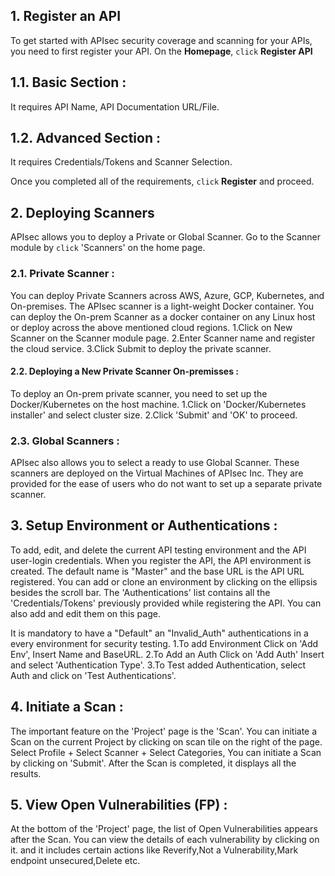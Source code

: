 ## **1. Register an API**
To get started with APIsec security coverage and scanning for your APIs, you need to first register your API.
On the **Homepage**, `click` **Register API** 
## **1.1. Basic Section** : 
  It requires API Name, API Documentation URL/File.
## **1.2. Advanced Section** :
  It requires Credentials/Tokens and Scanner Selection.

Once you completed all of the requirements, `click` **Register** and proceed. 

## **2. Deploying Scanners**
APIsec allows you to deploy a Private or Global Scanner. Go to the Scanner module by `click` 'Scanners' on the home page.
### **2.1. Private Scanner** :
   You can deploy Private Scanners across AWS, Azure, GCP, Kubernetes, and On-premises. The APIsec scanner is a light-weight Docker container. You can deploy the On-prem Scanner as a docker container on any Linux host or deploy across the above mentioned cloud regions.
  1.Click on New Scanner on the Scanner module page.
  2.Enter Scanner name and register the cloud service.
  3.Click Submit to deploy the private scanner. 
####  **2.2. Deploying a New Private Scanner On-premisses** :
  To deploy an On-prem private scanner, you need to set up the Docker/Kubernetes on the host machine.
   1.Click on 'Docker/Kubernetes installer' and select cluster size.
   2.Click 'Submit' and 'OK' to proceed.
### **2.3. Global Scanners** :
  APIsec also allows you to select a ready to use Global Scanner. These scanners are deployed on the Virtual Machines of APIsec Inc. They are provided for the ease of users who do not want to set up a separate private scanner.  

## **3. Setup Environment or Authentications** :
  To add, edit, and delete the current API testing environment and the API user-login credentials.
  When you register the API, the API environment is created. The default name is "Master" and the base URL is   the API URL registered. You can add or clone an environment by clicking on the ellipsis besides the           scroll bar.
  The 'Authentications' list contains all the 'Credentials/Tokens' previously provided while registering the API. You can also add and edit them on this page.
  
It is mandatory to have a "Default" an "Invalid_Auth" authentications in a every environment for security testing.
    1.To add Environment Click on 'Add Env', Insert Name and BaseURL. 
    2.To Add an Auth Click on 'Add Auth' Insert and select 'Authentication Type'.
    3.To Test added Authentication, select Auth and click on 'Test Authentications'.

## **4. Initiate a Scan** :
  The important feature on the 'Project' page is the 'Scan'. You can initiate a Scan on the current Project by clicking on scan tile on the right of the page.
   Select Profile + Select Scanner  + Select Categories, You can initiate a Scan by clicking on 'Submit'.
  After the Scan is completed, it displays all the results.   

## **5. View Open Vulnerabilities (FP)** :
  At the bottom of the 'Project' page, the list of Open Vulnerabilities appears after the Scan. You can view the details of each vulnerability by clicking on it. and it includes certain actions like Reverify,Not a Vulnerability,Mark endpoint unsecured,Delete etc.
